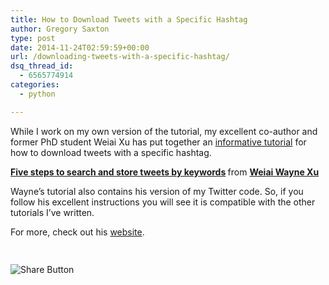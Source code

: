 ```yaml
---
title: How to Download Tweets with a Specific Hashtag
author: Gregory Saxton
type: post
date: 2014-11-24T02:59:59+00:00
url: /downloading-tweets-with-a-specific-hashtag/
dsq_thread_id:
  - 6565774914
categories:
  - python

---
```

While I work on my own version of the tutorial, my excellent co-author and former PhD student Weiai Xu has put together an <a href="http://www.curiositybits.com/new-page-2/" target="_blank">informative tutorial</a> for how to download tweets with a specific hashtag.

<div class="embedpress-wrapper ose-slideshare ose-uid-8969275aa3744e16db3e247bfe4df324 responsive">
  <div style="margin-bottom:5px">
    <strong> <a href="https://www.slideshare.net/cosmopolitanvan/steps-to-search-and-store-tweets-by-keywords" title="Five steps to search and store tweets by keywords" target="_blank">Five steps to search and store tweets by keywords</a> </strong> from <strong><a href="https://www.slideshare.net/cosmopolitanvan" target="_blank">Weiai Wayne Xu</a></strong>
  </div>
</div>

Wayne&#8217;s tutorial also contains his version of my Twitter code. So, if you follow his excellent instructions you will see it is compatible with the other tutorials I&#8217;ve written. 

For more, check out his <a href="http://curiositybits.com/" target="_blank">website</a>.

<div style="padding-bottom:20px; padding-top:10px;" class="hupso-share-buttons">
  <!-- Hupso Share Buttons - https://www.hupso.com/share/ -->
  
  <a class="hupso_toolbar" href="https://www.hupso.com/share/"><img src="http://static.hupso.com/share/buttons/share-medium.png" style="border:0px; padding-top: 5px; float:left;" alt="Share Button" /></a><!-- Hupso Share Buttons -->
</div>